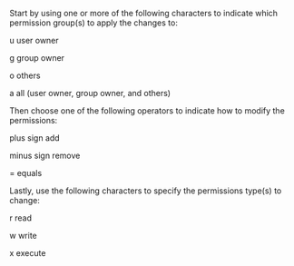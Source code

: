 Start by using one or more of the following characters to indicate which permission group(s) to apply the changes to:

u	user owner

g	group owner

o	others

a	all (user owner, group owner, and others)

‌⁠​​⁠Then choose one of the following operators to indicate how to modify the permissions:

plus sign	add

minus sign remove

=	equals

Lastly, use the following characters to specify the permissions type(s) to change:

r	read

w	write

x	execute
